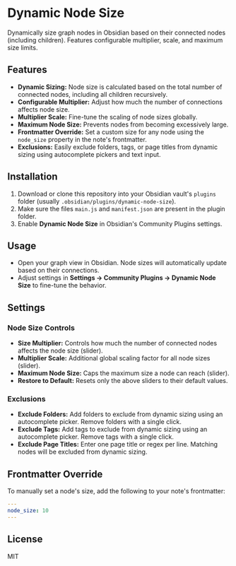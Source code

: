 # Dynamic Node Size

Dynamically size graph nodes in Obsidian based on their connected nodes (including children). Features configurable multiplier, scale, and maximum size limits.

## Features
- **Dynamic Sizing:** Node size is calculated based on the total number of connected nodes, including all children recursively.
- **Configurable Multiplier:** Adjust how much the number of connections affects node size.
- **Multiplier Scale:** Fine-tune the scaling of node sizes globally.
- **Maximum Node Size:** Prevents nodes from becoming excessively large.
- **Frontmatter Override:** Set a custom size for any node using the `node_size` property in the note's frontmatter.
- **Exclusions:** Easily exclude folders, tags, or page titles from dynamic sizing using autocomplete pickers and text input.

## Installation
1. Download or clone this repository into your Obsidian vault's `plugins` folder (usually `.obsidian/plugins/dynamic-node-size`).
2. Make sure the files `main.js` and `manifest.json` are present in the plugin folder.
3. Enable **Dynamic Node Size** in Obsidian's Community Plugins settings.

## Usage
- Open your graph view in Obsidian. Node sizes will automatically update based on their connections.
- Adjust settings in **Settings → Community Plugins → Dynamic Node Size** to fine-tune the behavior.

## Settings
### Node Size Controls
- **Size Multiplier:** Controls how much the number of connected nodes affects the node size (slider).
- **Multiplier Scale:** Additional global scaling factor for all node sizes (slider).
- **Maximum Node Size:** Caps the maximum size a node can reach (slider).
- **Restore to Default:** Resets only the above sliders to their default values.

### Exclusions
- **Exclude Folders:** Add folders to exclude from dynamic sizing using an autocomplete picker. Remove folders with a single click.
- **Exclude Tags:** Add tags to exclude from dynamic sizing using an autocomplete picker. Remove tags with a single click.
- **Exclude Page Titles:** Enter one page title or regex per line. Matching nodes will be excluded from dynamic sizing.

## Frontmatter Override
To manually set a node's size, add the following to your note's frontmatter:

```yaml
---
node_size: 10
---
```

## License
MIT 